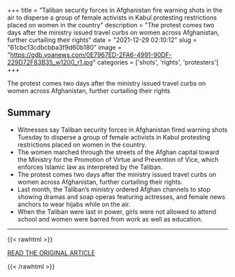 +++
title = "Taliban security forces in Afghanistan fire warning shots in the air to disperse a group of female activists in Kabul protesting restrictions placed on women in the country"
description = "The protest comes two days after the ministry issued travel curbs on women across Afghanistan, further curtailing their rights"
date = "2021-12-29 02:10:12"
slug = "61cbc13cdbcbba3f9d60b180"
image = "https://gdb.voanews.com/0E7967ED-2FA6-4991-90DF-229D72F83B35_w1200_r1.jpg"
categories = ['shots', 'rights', 'protesters']
+++

The protest comes two days after the ministry issued travel curbs on women across Afghanistan, further curtailing their rights

## Summary

- Witnesses say Taliban security forces in Afghanistan fired warning shots Tuesday to disperse a group of female activists in Kabul protesting restrictions placed on women in the country.
- The women marched through the streets of the Afghan capital toward the Ministry for the Promotion of Virtue and Prevention of Vice, which enforces Islamic law as interpreted by the Taliban.
- The protest comes two days after the ministry issued travel curbs on women across Afghanistan, further curtailing their rights.
- Last month, the Taliban’s ministry ordered Afghan channels to stop showing dramas and soap operas featuring actresses, and female news anchors to wear hijabs while on the air.
- When the Taliban were last in power, girls were not allowed to attend school and women were barred from work as well as education.

---

{{< rawhtml >}}
  <p class="article-category">
    <a target="_blank" href="https://www.voanews.com/a/afghan-women-call-for-rights-to-education-work-/6372511.html">READ THE ORIGINAL ARTICLE</a>
  </p>
{{< /rawhtml >}}

